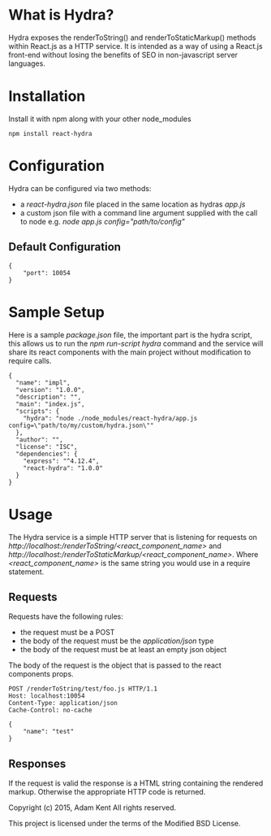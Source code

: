 What is Hydra?
================

Hydra exposes the renderToString() and renderToStaticMarkup() methods within React.js as a HTTP service. It is intended as a way of using a React.js front-end without losing the benefits of SEO in non-javascript server languages.

Installation
================

Install it with npm along with your other node_modules

```
npm install react-hydra
```

Configuration
===============

Hydra can be configured via two methods:

 - a *react-hydra.json* file placed in the same location as hydras *app.js*
 - a custom json file with a command line argument supplied with the call to node e.g. *node app.js config="path/to/config"*

Default Configuration
--------------

```
{
    "port": 10054
}
```

Sample Setup
==============

Here is a sample *package.json* file, the important part is the hydra script, this allows us to run the *npm run-script hydra* command and the service will share its react components with the main project without modification to require calls.

```
{
  "name": "impl",
  "version": "1.0.0",
  "description": "",
  "main": "index.js",
  "scripts": {
    "hydra": "node ./node_modules/react-hydra/app.js config=\"path/to/my/custom/hydra.json\""
  },
  "author": "",
  "license": "ISC",
  "dependencies": {
    "express": "^4.12.4",
    "react-hydra": "1.0.0"
  }
}
```

Usage
=============

The Hydra service is a simple HTTP server that is listening for requests on *http://localhost:<port>/renderToString/<react_component_name>* and *http://localhost:<port>/renderToStaticMarkup/<react_component_name>*. Where *<react_component_name>* is the same string you would use in a require statement.

Requests
-------------

Requests have the following rules:

 - the request must be a POST
 - the body of the request must be the *application/json* type
 - the body of the request must be at least an empty json object

The body of the request is the object that is passed to the react components props.

```
POST /renderToString/test/foo.js HTTP/1.1
Host: localhost:10054
Content-Type: application/json
Cache-Control: no-cache

{
    "name": "test"
}
```

Responses
-------------

If the request is valid the response is a HTML string containing the rendered markup. Otherwise the appropriate HTTP code is returned.





Copyright (c) 2015, Adam Kent
All rights reserved.

This project is licensed under the terms of the Modified BSD License.
